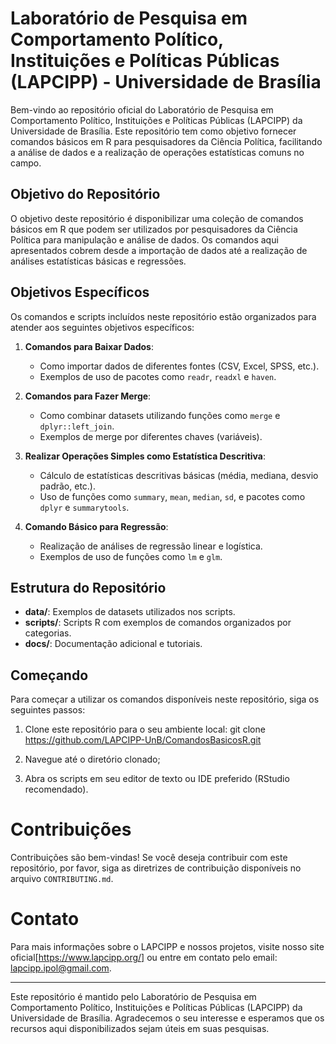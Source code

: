 # Laboratório de Pesquisa em Comportamento Político, Instituições e Políticas Públicas (LAPCIPP) - Universidade de Brasília

Bem-vindo ao repositório oficial do Laboratório de Pesquisa em Comportamento Político, Instituições e Políticas Públicas (LAPCIPP) da Universidade de Brasília. Este repositório tem como objetivo fornecer comandos básicos em R para pesquisadores da Ciência Política, facilitando a análise de dados e a realização de operações estatísticas comuns no campo.

## Objetivo do Repositório

O objetivo deste repositório é disponibilizar uma coleção de comandos básicos em R que podem ser utilizados por pesquisadores da Ciência Política para manipulação e análise de dados. Os comandos aqui apresentados cobrem desde a importação de dados até a realização de análises estatísticas básicas e regressões.

## Objetivos Específicos


Os comandos e scripts incluídos neste repositório estão organizados para atender aos seguintes objetivos específicos:

1. **Comandos para Baixar Dados**:
   - Como importar dados de diferentes fontes (CSV, Excel, SPSS, etc.).
   - Exemplos de uso de pacotes como `readr`, `readxl` e `haven`.

2. **Comandos para Fazer Merge**:
   - Como combinar datasets utilizando funções como `merge` e `dplyr::left_join`.
   - Exemplos de merge por diferentes chaves (variáveis).

3. **Realizar Operações Simples como Estatística Descritiva**:
   - Cálculo de estatísticas descritivas básicas (média, mediana, desvio padrão, etc.).
   - Uso de funções como `summary`, `mean`, `median`, `sd`, e pacotes como `dplyr` e `summarytools`.

4. **Comando Básico para Regressão**:
   - Realização de análises de regressão linear e logística.
   - Exemplos de uso de funções como `lm` e `glm`.

## Estrutura do Repositório

- **data/**: Exemplos de datasets utilizados nos scripts.
- **scripts/**: Scripts R com exemplos de comandos organizados por categorias.
- **docs/**: Documentação adicional e tutoriais.

## Começando

Para começar a utilizar os comandos disponíveis neste repositório, siga os seguintes passos:

1. Clone este repositório para o seu ambiente local:
 git clone https://github.com/LAPCIPP-UnB/ComandosBasicosR.git

2. Navegue até o diretório clonado;

3. Abra os scripts em seu editor de texto ou IDE preferido (RStudio recomendado).

# Contribuições

Contribuições são bem-vindas! Se você deseja contribuir com este repositório, por favor, siga as diretrizes de contribuição disponíveis no arquivo `CONTRIBUTING.md`.


# Contato

Para mais informações sobre o LAPCIPP e nossos projetos, visite nosso site oficial[https://www.lapcipp.org/] ou entre em contato pelo email: lapcipp.ipol@gmail.com.

_______________________________________________________________________________

Este repositório é mantido pelo Laboratório de Pesquisa em Comportamento Político, Instituições e Políticas Públicas (LAPCIPP) da Universidade de Brasília. Agradecemos o seu interesse e esperamos que os recursos aqui disponibilizados sejam úteis em suas pesquisas.
   